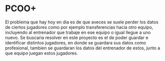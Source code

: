 # PCOO+

El problema que hay hoy en dia es de que aveces se suele perder los datos de ciertos jugadores como por ejemplo transferencias hacia otro equipo, incluyendo al entrenador que trabaje en ese equipo o igual llegue a uno nuevo. Se buscaria resolver en este proyecto es el de poder guardar e identificar distintos jugadores, en donde se guardara sus datos como profesional, tambien se guardaran los datos del entrenador de estos, junto a que equipo juegan estos jugadores.

